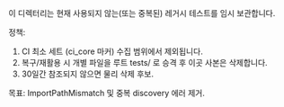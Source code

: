 이 디렉터리는 현재 사용되지 않는(또는 중복된) 레거시 테스트를 임시 보관합니다.

정책:
1. CI 최소 세트 (ci_core 마커) 수집 범위에서 제외됩니다.
2. 복구/재활용 시 개별 파일을 루트 tests/ 로 승격 후 이곳 사본은 삭제합니다.
3. 30일간 참조되지 않으면 물리 삭제 후보.

목표: ImportPathMismatch 및 중복 discovery 에러 제거.
